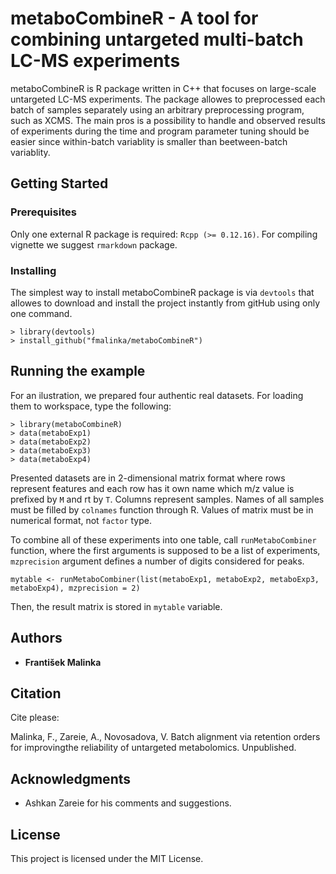# metaboCombineR - A tool for combining untargeted multi-batch LC-MS experiments

metaboCombineR is R package written in C++ that focuses on large-scale untargeted LC-MS experiments. The package allowes to preprocessed each batch of samples separately using an arbitrary preprocessing program, such as XCMS. The main pros is a possibility to handle and observed results of experiments during the time and program parameter tuning should be easier since within-batch variablity is smaller than beetween-batch variablity.

## Getting Started

### Prerequisites
Only one external R package is required: `Rcpp (>= 0.12.16)`. For compiling vignette we suggest `rmarkdown` package.
### Installing
The simplest way to install metaboCombineR package is via `devtools` that allowes to download and install the project instantly from gitHub using only one command.
```
> library(devtools)
> install_github("fmalinka/metaboCombineR")
```

## Running the example
For an ilustration, we prepared four authentic real datasets. For loading them to workspace, type the following:
```
> library(metaboCombineR)
> data(metaboExp1)
> data(metaboExp2)
> data(metaboExp3)
> data(metaboExp4)
```
Presented datasets are in 2-dimensional matrix format where rows represent features and each row has it own name which m/z value is prefixed by `M` and rt by `T`. Columns represent samples. Names of all samples must be filled by `colnames` function through R. Values of matrix must be in numerical format, not `factor` type.

To combine all of these experiments into one table, call `runMetaboCombiner` function, where the first arguments is supposed to be a list of experiments, `mzprecision` argument defines a number of digits considered for peaks.
```
mytable <- runMetaboCombiner(list(metaboExp1, metaboExp2, metaboExp3, metaboExp4), mzprecision = 2)
```
Then, the result matrix is stored in `mytable` variable.

## Authors

* **František Malinka**

## Citation
Cite please:


Malinka, F., Zareie, A., Novosadova, V. Batch alignment via retention orders for improvingthe reliability of untargeted metabolomics. Unpublished.

## Acknowledgments

* Ashkan Zareie for his comments and suggestions.

## License

This project is licensed under the MIT License.

